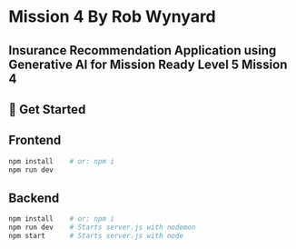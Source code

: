# Mission 4 By Rob Wynyard
## Insurance Recommendation Application using Generative AI for Mission Ready Level 5 Mission 4

## 🚀 Get Started

## Frontend

```bash
npm install    # or: npm i
npm run dev
```

## Backend

```bash
npm install    # or: npm i
npm run dev    # Starts server.js with nodemon
npm start      # Starts server.js with node
```